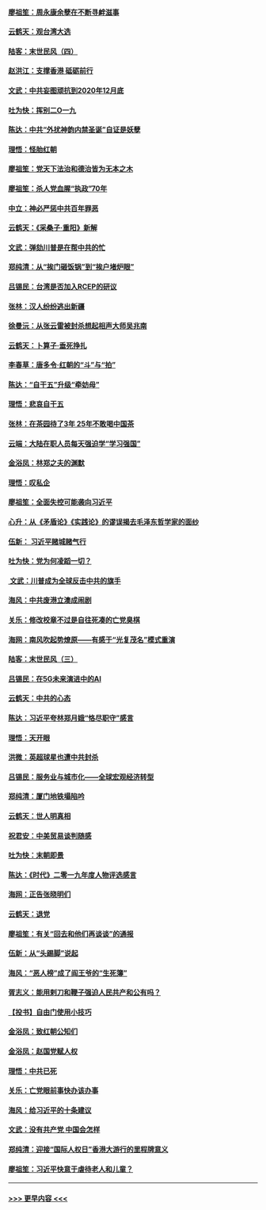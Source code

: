 #### [廖祖笙：周永康余孽在不断寻衅滋事](../pages/nsc993/n11751013.md?t=12282322) 
#### [云鹤天：观台湾大选](../pages/nsc993/n11751007.md?t=12282322) 
#### [陆客：末世民风（四）](../pages/nsc993/n11749203.md?t=12282322) 
#### [赵洪江：支撑香港 砥砺前行](../pages/nsc993/n11748482.md?t=12282322) 
#### [文武：中共妄图顽抗到2020年12月底](../pages/nsc993/n11748446.md?t=12282322) 
#### [吐为快：挥别二O一九](../pages/nsc993/n11748411.md?t=12282322) 
#### [陈达：中共“外扰神韵内禁圣诞”自证是妖孽](../pages/nsc993/n11748226.md?t=12282322) 
#### [理悟：怪胎红朝](../pages/nsc993/n11748206.md?t=12282322) 
#### [廖祖笙：党天下法治和德治皆为无本之木](../pages/nsc993/n11748135.md?t=12282322) 
#### [廖祖笙：杀人党血腥“执政”70年](../pages/nsc993/n11745144.md?t=12282322) 
#### [中立：神必严惩中共百年罪恶](../pages/nsc993/n11744970.md?t=12282322) 
#### [云鹤天：《采桑子‧重阳》新解](../pages/nsc993/n11744948.md?t=12282322) 
#### [文武：弹劾川普是在帮中共的忙](../pages/nsc993/n11744758.md?t=12282322) 
#### [郑纯清：从“挨门砸饭锅”到“挨户堵炉眼”](../pages/nsc993/n11744745.md?t=12282322) 
#### [吕锡民：台湾是否加入RCEP的研议](../pages/nsc993/n11744701.md?t=12282322) 
#### [张林：汉人纷纷逃出新疆](../pages/nsc993/n11743530.md?t=12282322) 
#### [徐曼沅：从张云雷被封杀想起相声大师吴兆南](../pages/nsc993/n11741816.md?t=12282322) 
#### [云鹤天：卜算子‧垂死挣扎](../pages/nsc993/n11739956.md?t=12282322) 
#### [李春草：唐多令‧红朝的“斗”与“拍”](../pages/nsc993/n11739830.md?t=12282322) 
#### [陈达：“自干五”升级“牵妨母”](../pages/nsc993/n11739724.md?t=12282322) 
#### [理悟：悲哀自干五](../pages/nsc993/n11739547.md?t=12282322) 
#### [张林：在茶园待了3年 25年不敢喝中国茶](../pages/nsc993/n11739240.md?t=12282322) 
#### [云端：大陆在职人员每天强迫学“学习强国”](../pages/nsc993/n11738735.md?t=12282322) 
#### [金浴凤：林郑之夫的渊默](../pages/nsc993/n11737735.md?t=12282322) 
#### [理悟：叹私企](../pages/nsc993/n11737715.md?t=12282322) 
#### [廖祖笙：全面失控可能袭向习近平](../pages/nsc993/n11737704.md?t=12282322) 
#### [心升：从《矛盾论》《实践论》的谬误揭去毛泽东哲学家的面纱](../pages/nsc993/n11736962.md?t=12282322) 
#### [伍新： 习近平赌城赌气行](../pages/nsc993/n11736929.md?t=12282322) 
#### [吐为快：党为何凌蹈一切？](../pages/nsc993/n11736915.md?t=12282322) 
#### [ 文武：川普成为全球反击中共的旗手](../pages/nsc993/n11736882.md?t=12282322) 
#### [海风：中共废港立澳成闹剧](../pages/nsc993/n11735857.md?t=12282322) 
#### [关乐：修改校章不过是自往死凑的亡党臭棋](../pages/nsc993/n11735097.md?t=12282322) 
#### [海网：南风吹起势燎原——有感于“光复茂名”模式重演](../pages/nsc993/n11732308.md?t=12282322) 
#### [陆客：末世民风（三）](../pages/nsc993/n11732211.md?t=12282322) 
#### [吕锡民：在5G未来演进中的AI](../pages/nsc993/n11730010.md?t=12282322) 
#### [云鹤天：中共的心态](../pages/nsc993/n11729906.md?t=12282322) 
#### [陈达：习近平夸林郑月娥“恪尽职守”感言](../pages/nsc993/n11729881.md?t=12282322) 
#### [理悟：天开眼](../pages/nsc993/n11729699.md?t=12282322) 
#### [洪微：英超球星也遭中共封杀](../pages/nsc993/n11727243.md?t=12282322) 
#### [吕锡民：服务业与城市化——全球宏观经济转型](../pages/nsc993/n11725845.md?t=12282322) 
#### [郑纯清：厦门地铁塌陷吟](../pages/nsc993/n11725813.md?t=12282322) 
#### [云鹤天：世人明真相](../pages/nsc993/n11725621.md?t=12282322) 
#### [祝君安：中美贸易谈判随感](../pages/nsc993/n11725609.md?t=12282322) 
#### [吐为快：末朝即景](../pages/nsc993/n11723365.md?t=12282322) 
#### [陈达：《时代》二零一九年度人物评选感言](../pages/nsc993/n11723337.md?t=12282322) 
#### [海网：正告张晓明们](../pages/nsc993/n11723228.md?t=12282322) 
#### [云鹤天：退党](../pages/nsc993/n11723056.md?t=12282322) 
#### [廖祖笙：有关“回去和他们再谈谈”的通报](../pages/nsc993/n11722442.md?t=12282322) 
#### [伍新：从“头踢脚”说起](../pages/nsc993/n11722429.md?t=12282322) 
#### [海风：“恶人榜”成了阎王爷的“生死簿”](../pages/nsc993/n11722272.md?t=12282322) 
#### [胥志义：能用剌刀和鞭子强迫人民共产和公有吗？](../pages/nsc993/n11720569.md?t=12282322) 
#### [【投书】自由门使用小技巧](../pages/nsc993/n11720180.md?t=12282322) 
#### [金浴凤：致红朝公知们](../pages/nsc993/n11720563.md?t=12282322) 
#### [金浴凤：赵国党赋人权](../pages/nsc993/n11720533.md?t=12282322) 
#### [理悟：中共已死](../pages/nsc993/n11720233.md?t=12282322) 
#### [关乐：亡党眼前事快办该办事](../pages/nsc993/n11719160.md?t=12282322) 
#### [海风：给习近平的十条建议](../pages/nsc993/n11717616.md?t=12282322) 
#### [文武：没有共产党 中国会怎样](../pages/nsc993/n11717584.md?t=12282322) 
#### [郑纯清：迎接“国际人权日”香港大游行的里程牌意义](../pages/nsc993/n11717417.md?t=12282322) 
#### [廖祖笙：习近平快意于虐待老人和儿童？](../pages/nsc993/n11715313.md?t=12282322) 

----
#### [ >>> 更早内容 <<< ](../indexes/nsc993-earlier.md)
